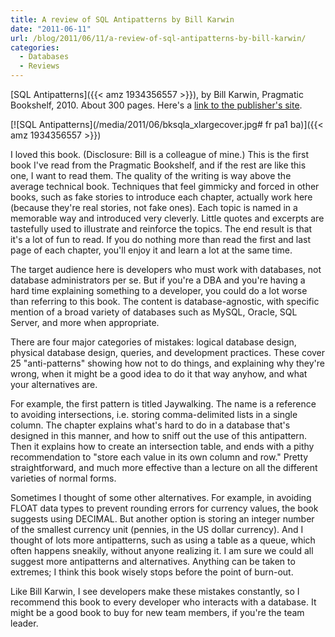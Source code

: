 ```yaml
---
title: A review of SQL Antipatterns by Bill Karwin
date: "2011-06-11"
url: /blog/2011/06/11/a-review-of-sql-antipatterns-by-bill-karwin/
categories:
  - Databases
  - Reviews
---
```

[SQL Antipatterns]({{< amz 1934356557 >}}), by Bill Karwin, Pragmatic Bookshelf, 2010. About 300 pages. Here's a [link to the publisher's site](http://pragprog.com/titles/bksqla/sql-antipatterns).

[![SQL Antipatterns](/media/2011/06/bksqla_xlargecover.jpg# fr pa1 ba)]({{< amz 1934356557 >}}) 

I loved this book. (Disclosure: Bill is a colleague of mine.) This is the first book I've read from the Pragmatic Bookshelf, and if the rest are like this one, I want to read them. The quality of the writing is way above the average technical book. Techniques that feel gimmicky and forced in other books, such as fake stories to introduce each chapter, actually work here (because they're real stories, not fake ones). Each topic is named in a memorable way and introduced very cleverly. Little quotes and excerpts are tastefully used to illustrate and reinforce the topics. The end result is that it's a lot of fun to read. If you do nothing more than read the first and last page of each chapter, you'll enjoy it and learn a lot at the same time.

The target audience here is developers who must work with databases, not database administrators per se. But if you're a DBA and you're having a hard time explaining something to a developer, you could do a lot worse than referring to this book. The content is database-agnostic, with specific mention of a broad variety of databases such as MySQL, Oracle, SQL Server, and more when appropriate.

There are four major categories of mistakes: logical database design, physical database design, queries, and development practices. These cover 25 "anti-patterns" showing how not to do things, and explaining why they're wrong, when it might be a good idea to do it that way anyhow, and what your alternatives are.

For example, the first pattern is titled Jaywalking. The name is a reference to avoiding intersections, i.e. storing comma-delimited lists in a single column. The chapter explains what's hard to do in a database that's designed in this manner, and how to sniff out the use of this antipattern. Then it explains how to create an intersection table, and ends with a pithy recommendation to "store each value in its own column and row." Pretty straightforward, and much more effective than a lecture on all the different varieties of normal forms.

Sometimes I thought of some other alternatives. For example, in avoiding FLOAT data types to prevent rounding errors for currency values, the book suggests using DECIMAL. But another option is storing an integer number of the smallest currency unit (pennies, in the US dollar currency). And I thought of lots more antipatterns, such as using a table as a queue, which often happens sneakily, without anyone realizing it. I am sure we could all suggest more antipatterns and alternatives. Anything can be taken to extremes; I think this book wisely stops before the point of burn-out.

Like Bill Karwin, I see developers make these mistakes constantly, so I recommend this book to every developer who interacts with a database. It might be a good book to buy for new team members, if you're the team leader.


